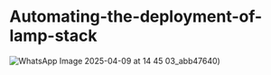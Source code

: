 # Automating-the-deployment-of-lamp-stack
![WhatsApp Image 2025-04-09 at 14 45 03_abb47640](https://github.com/user-attachments/assets/5011b251-4a4a-445d-aa44-c14e5918def4))

